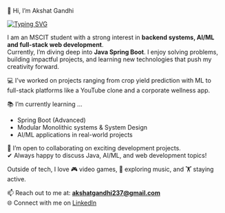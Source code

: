 👋 Hi, I’m Akshat Gandhi  

[![Typing SVG](https://readme-typing-svg.demolab.com?font=Fira+Code&size=35&duration=3000&pause=1000&center=true&width=419&height=71&lines=Full+Stack+Developer+%7C+Spring+Enthusiast)](https://git.io/typing-svg)

I am an MSCIT student with a strong interest in **backend systems, AI/ML and full-stack web development**.  
Currently, I’m diving deep into **Java Spring Boot**. I enjoy solving problems, building impactful projects, 
and learning new technologies that push my creativity forward.  

💻 I’ve worked on projects ranging from crop yield prediction with ML to full-stack platforms like a YouTube clone and a corporate wellness app.  

📚 I’m currently learning ...  
- Spring Boot (Advanced)  
- Modular Monolithic systems & System Design  
- AI/ML applications in real-world projects  

🚀 I’m open to collaborating on exciting development projects.  
✔ Always happy to discuss Java, AI/ML, and web development topics!  

Outside of tech, I love 🎮 video games, 🎵 exploring music, and 🏋 staying active.  

📫 Reach out to me at: **akshatgandhi237@gmail.com**  
🌐 Connect with me on [LinkedIn](linkedin.com/in/akshat-gandhi-217824240/)  

